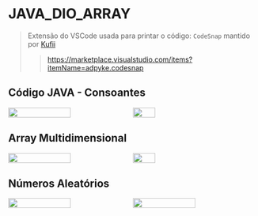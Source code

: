 # JAVA_DIO_ARRAY

>Extensão do VSCode usada para printar o código: `CodeSnap` mantido por <a href="https://github.com/kufii/CodeSnap">Kufii </a>
>> https://marketplace.visualstudio.com/items?itemName=adpyke.codesnap

## Código JAVA - Consoantes
<div style="display:flex; align-items:center; justify-content:top; vertical-align:top;" > 
  <img src="https://user-images.githubusercontent.com/56178855/223473423-fa84027a-7f20-402e-bf7c-08257daff4c2.png" width="50%" align="center">
  <img src="https://user-images.githubusercontent.com/56178855/223473293-b01010fb-9335-41a7-9370-c2e08d1a3de0.png" width="30%" align="center">
</div>

## Array Multidimensional
<div style="display:flex; align-items:center; justify-content:top; vertical-align:top;" > 
  <img src="https://user-images.githubusercontent.com/56178855/223477849-871f3969-12ff-4364-bb53-2be8a8042bd3.png" width="50%" align="center">
  <img src="https://user-images.githubusercontent.com/56178855/223477788-dce46369-26c8-4a63-9691-90bdc20f9294.png" width="30%" align="center">
</div>

## Números Aleatórios
<div style="display:flex; align-items:center; justify-content:top; vertical-align:top;" > 
  <img src="https://user-images.githubusercontent.com/56178855/223479433-40982334-0e68-4971-9666-1640d06a77dd.png" width="50%" align="center">
  <img src="https://user-images.githubusercontent.com/56178855/223479260-5a2d5790-c3a1-4870-aa25-3b2f1f0924df.png" width="50%" align="center">
</div>
